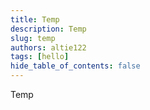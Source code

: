 ```yaml
---
title: Temp
description: Temp
slug: temp
authors: altie122
tags: [hello]
hide_table_of_contents: false
---
```


Temp
<!-- truncate -->